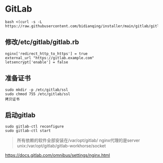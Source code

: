 # GitLab

```
bash <(curl -s -L https://raw.githubusercontent.com/bidianqing/installer/main/gitlab/gitlab.sh)
```

## 修改/etc/gitlab/gitlab.rb
```
nginx['redirect_http_to_https'] = true
external_url "https://gitlab.example.com"
letsencrypt['enable'] = false
```

## 准备证书
```
sudo mkdir -p /etc/gitlab/ssl
sudo chmod 755 /etc/gitlab/ssl
拷贝证书
```

## 启动gitlab
```
sudo gitlab-ctl reconfigure
sudo gitlab-ctl start
```

> 所有依赖的软件全部安装在/var/opt/gitlab/  nginx代理的是server unix:/var/opt/gitlab/gitlab-workhorse/socket

https://docs.gitlab.com/omnibus/settings/nginx.html
